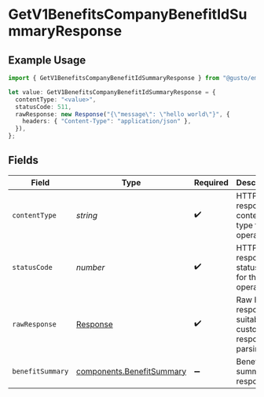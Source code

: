 # GetV1BenefitsCompanyBenefitIdSummaryResponse

## Example Usage

```typescript
import { GetV1BenefitsCompanyBenefitIdSummaryResponse } from "@gusto/embedded-api/models/operations/getv1benefitscompanybenefitidsummary.js";

let value: GetV1BenefitsCompanyBenefitIdSummaryResponse = {
  contentType: "<value>",
  statusCode: 511,
  rawResponse: new Response("{\"message\": \"hello world\"}", {
    headers: { "Content-Type": "application/json" },
  }),
};
```

## Fields

| Field                                                                  | Type                                                                   | Required                                                               | Description                                                            |
| ---------------------------------------------------------------------- | ---------------------------------------------------------------------- | ---------------------------------------------------------------------- | ---------------------------------------------------------------------- |
| `contentType`                                                          | *string*                                                               | :heavy_check_mark:                                                     | HTTP response content type for this operation                          |
| `statusCode`                                                           | *number*                                                               | :heavy_check_mark:                                                     | HTTP response status code for this operation                           |
| `rawResponse`                                                          | [Response](https://developer.mozilla.org/en-US/docs/Web/API/Response)  | :heavy_check_mark:                                                     | Raw HTTP response; suitable for custom response parsing                |
| `benefitSummary`                                                       | [components.BenefitSummary](../../models/components/benefitsummary.md) | :heavy_minus_sign:                                                     | Benefit summary response                                               |